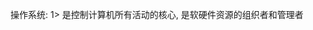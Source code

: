 操作系统:
1> 是控制计算机所有活动的核心, 是软硬件资源的组织者和管理者
<!-- 2> 组织和管理整个计算机系统的硬件和软件资源, 在用户和程序之间分配系统资源, 使之协调一致的,高效的完成各种复杂任务.